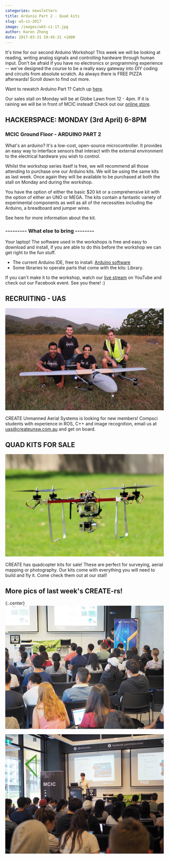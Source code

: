 ```yaml
---
categories: newsletters
title: Ardunio Part 2 - Quad kits
slug: w5-s1-2017
image: /images/wk5-s1-17.jpg
author: Karen Zhong
date: 2017-03-31 19:45:31 +1000
---
```


It's time for our second Arduino Workshop! This week we will be looking at reading, writing analog signals and controlling hardware through human input. Don't be afraid if you have no electronics or programming experience -- we've designed the course to be a really easy gateway into DIY coding and circuits from absolute scratch. As always there is FREE PIZZA afterwards! Scroll down to find out more.

Want to rewatch Arduino Part 1? Catch up [here](https://www.youtube.com/watch?v=kCIE28aLjpc).

Our sales stall on Monday will be at Globe Lawn from 12 - 4pm. If it is raining we will be in front of MCIC instead! Check out our [online store](http://www.createunsw.com.au/store/).


## HACKERSPACE: MONDAY (3rd April) 6-8PM
### MCIC Ground Floor - ARDUINO PART 2

What's an arduino? It's a low-cost, open-source microcontroller. It provides an easy way to interface sensors that interact with the external environment to the electrical hardware you wish to control.

Whilst the workshop series itself is free, we will recommend all those attending to purchase one our Arduino kits. We will be using the same kits as last week. Once again they will be available to be purchased at both the stall on Monday and during the workshop.

You have the option of either the basic $20 kit or a comprehensive kit with the option of either an UNO or MEGA. The kits contain a fantastic variety of experimental components as well as all of the necessities including the Arduino, a breadboard and jumper wires.

See here for more information about the kit.

### ---------  What else to bring --------

Your laptop! The software used in the workshops is free and easy to download and install, if you are able to do this before the workshop we can get right to the fun stuff.
- The current Arduino IDE, free to install: [Arduino software](https://www.arduino.cc/en/Main/Software)
- Some libraries to operate parts that come with the kits: Library.


If you can't make it to the workshop, watch our [live stream](https://www.youtube.com/c/createunsw/live) on YouTube and check out our Facebook event. See you there! :)



## RECRUITING - UAS

![CREATE UAS](/images/uas.jpeg)

CREATE Unmanned Aerial Systems is looking for new members! Compsci students with experience in ROS, C++ and image recognition, email us at uas@createunsw.com.au and get on board.

## QUAD KITS FOR SALE

![Quadcopters](/images/quad.jpg)

CREATE has quadcopter kits for sale! These are perfect for surveying, aerial mapping or photography. Our kits come with everything you will need to build and fly it. Come check them out at our stall!

## More pics of last week's CREATE-rs!

{:.center}
![](/images/wk5-s1-17-1.jpg)

![](/images/wk5-s1-17-2.jpg)
